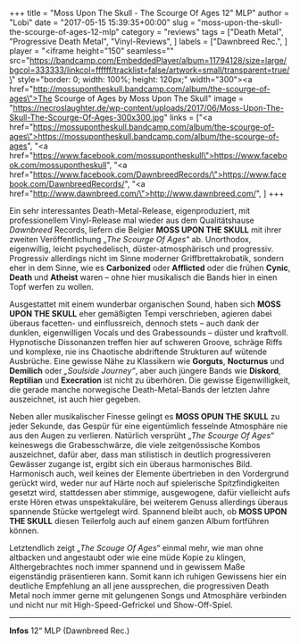+++
title = "Moss Upon The Skull - The Scourge Of Ages 12\" MLP"
author = "Lobi"
date = "2017-05-15 15:39:35+00:00"
slug = "moss-upon-the-skull-the-scourge-of-ages-12-mlp"
category = "reviews"
tags = ["Death Metal", "Progressive Death Metal", "Vinyl-Reviews", ]
labels = ["Dawnbreed Rec.", ]
player = "<iframe height=\"150\" seamless=\"\" src=\"https://bandcamp.com/EmbeddedPlayer/album=11794128/size=large/bgcol=333333/linkcol=ffffff/tracklist=false/artwork=small/transparent=true/\" style=\"border: 0; width: 100%; height: 120px;\" width=\"300\"><a href=\"http://mossupontheskull.bandcamp.com/album/the-scourge-of-ages\">The Scourge of Ages by Moss Upon The Skull</a></iframe>"
image = "https://necroslaughter.de/wp-content/uploads/2017/06/Moss-Upon-The-Skull-The-Scourge-Of-Ages-300x300.jpg"
links = ["<a href=\"https://mossupontheskull.bandcamp.com/album/the-scourge-of-ages\">https://mossupontheskull.bandcamp.com/album/the-scourge-of-ages</a>", "<a href=\"https://www.facebook.com/mossupontheskull\">https://www.facebook.com/mossupontheskull</a>", "<a href=\"https://www.facebook.com/DawnbreedRecords/\">https://www.facebook.com/DawnbreedRecords/</a>", "<a href=\"http://www.dawnbreed.com/\">http://www.dawnbreed.com/</a>", ]
+++

Ein sehr interessantes Death-Metal-Release, eigenproduziert, mit professionellem Vinyl-Release mal wieder aus dem Qualitätshause _Dawnbreed_ Records, liefern die Belgier **MOSS UPON THE SKULL** mit ihrer zweiten Veröffentlichung „_The Scourge Of Ages_“ ab. Unorthodox, eigenwillig, leicht psychedelisch, düster-atmosphärisch und progressiv. Progressiv allerdings nicht im Sinne moderner Griffbrettakrobatik, sondern eher in dem Sinne, wie es **Carbonized** oder **Afflicted** oder die frühen **Cynic**, **Death** und **Atheist** waren – ohne hier musikalisch die Bands hier in einen Topf werfen zu wollen.

Ausgestattet mit einem wunderbar organischen Sound, haben sich **MOSS UPON THE SKULL** eher gemäßigten Tempi verschrieben, agieren dabei überaus facetten- und einflussreich, dennoch stets – auch dank der dunklen, eigenwilligen Vocals und des Grabessounds – düster und kraftvoll. Hypnotische Dissonanzen treffen hier auf schweren Groove, schräge Riffs und komplexe, nie ins Chaotische abdriftende Strukturen auf wütende Ausbrüche. Eine gewisse Nähe zu Klassikern wie **Gorguts**, **Nocturnus** und **Demilich** oder _„Soulside Journey“_, aber auch jüngere Bands wie **Diskord**, **Reptilian** und **Execration** ist nicht zu überhören. Die gewisse Eigenwilligkeit, die gerade manche norwegische Death-Metal-Bands der letzten Jahre auszeichnet, ist auch hier gegeben.

Neben aller musikalischer Finesse gelingt es **MOSS OPUN THE SKULL** zu jeder Sekunde, das Gespür für eine eigentümlich fesselnde Atmosphäre nie aus den Augen zu verlieren. Natürlich versprüht „_The Scourge Of Ages_“ keineswegs die Grabesschwärze, die viele zeitgenössische Kombos auszeichnet, dafür aber, dass man stilistisch in deutlich progressiveren Gewässer zugange ist, ergibt sich ein überaus harmonisches Bild. Harmonisch auch, weil keines der Elemente übertrieben in den Vordergrund gerückt wird, weder nur auf Härte noch auf spielerische Spitzfindigkeiten gesetzt wird, stattdessen aber stimmige, ausgewogene, dafür vielleicht aufs erste Hören etwas unspektakuläre, bei weiterem Genuss allerdings überaus spannende Stücke wertgelegt wird. Spannend bleibt auch, ob **MOSS UPON THE SKULL** diesen Teilerfolg auch auf einem ganzen Album fortführen können.

Letztendlich zeigt „_The Scouge Of Ages_“ einmal mehr, wie man ohne altbacken und angestaubt oder wie eine müde Kopie zu klingen, Althergebrachtes noch immer spannend und in gewissem Maße eigenständig präsentieren kann. Somit kann ich ruhigen Gewissens hier ein deutliche Empfehlung an all jene aussprechen, die progressiven Death Metal noch immer gerne mit gelungenen Songs und Atmosphäre verbinden und nicht nur mit High-Speed-Gefrickel und Show-Off-Spiel.





---
**Infos**
12“ MLP (Dawnbreed Rec.)
